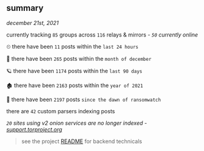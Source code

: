 
## summary
_december 21st, 2021_

currently tracking `85` groups across `116` relays & mirrors - _`50` currently online_

⏲ there have been `11` posts within the `last 24 hours`

🦈 there have been `265` posts within the `month of december`

🪐 there have been `1174` posts within the `last 90 days`

🏚 there have been `2163` posts within the `year of 2021`

🦕 there have been `2197` posts `since the dawn of ransomwatch`

there are `42` custom parsers indexing posts

_`20` sites using v2 onion services are no longer indexed - [support.torproject.org](https://support.torproject.org/onionservices/v2-deprecation/)_

> see the project [README](https://github.com/thetanz/ransomwatch#ransomwatch--) for backend technicals
